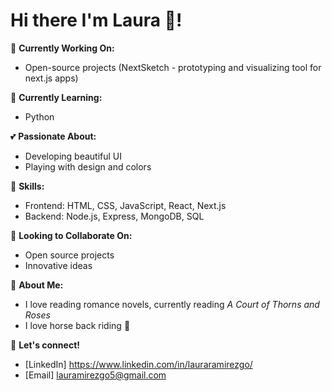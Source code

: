 # Hi there I'm Laura 👋!

🔭 **Currently Working On:**
- Open-source projects (NextSketch - prototyping and visualizing tool for next.js apps)

🌱 **Currently Learning:**
- Python

💕 **Passionate About:**
- Developing beautiful UI
- Playing with design and colors

🚀 **Skills:**
- Frontend: HTML, CSS, JavaScript, React, Next.js
- Backend: Node.js, Express, MongoDB, SQL

👯 **Looking to Collaborate On:**
- Open source projects
- Innovative ideas

🎉 **About Me:**
- I love reading romance novels, currently reading *A Court of Thorns and Roses*
- I love horse back riding 🐴

📧 **Let's connect!**
- [LinkedIn] https://www.linkedin.com/in/lauraramirezgo/
- [Email] lauramirezgo5@gmail.com

